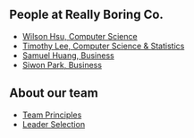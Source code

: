 People at Really Boring Co.
---

- [Wilson Hsu, Computer Science](./wilson_hsu.md)
- [Timothy Lee, Computer Science & Statistics](./timothy_lee.md)
- [Samuel Huang, Business](./samuel_huang.md)
- [Siwon Park, Business](./siwon_park.md)

About our team
---
- [Team Principles](./team_principles.md)
- [Leader Selection](./leader_selection.md)

